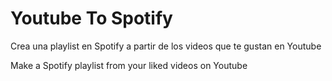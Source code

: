 # Youtube To Spotify

Crea una playlist en Spotify a partir de los videos que te gustan en Youtube

Make a Spotify playlist from your liked videos on Youtube
